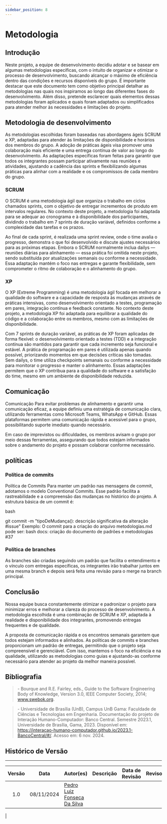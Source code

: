 ```yaml
---
sidebar_position: 8
---
```


# Metodologia

## Introdução
Neste projeto, a equipe de desenvolvimento decidiu adotar e se basear em algumas metodologias específicas, com o intuito de organizar e otimizar o processo de desenvolvimento, buscando alcançar o máximo de eficiência dentro das condições e recursos disponíveis do grupo. É importante destacar que este documento tem como objetivo principal detalhar as metodologias nas quais nos inspiramos ao longo das diferentes fases do desenvolvimento. Além disso, pretende esclarecer quais elementos dessas metodologias foram aplicados e quais foram adaptados ou simplificados para atender melhor às necessidades e limitações do projeto.

## Metodologia de desenvolvimento
As metodologias escolhidas foram baseadas nas abordagens ágeis SCRUM e XP, adaptadas para atender às limitações de disponibilidade e horários dos membros do grupo. A adoção de práticas ágeis visa promover uma colaboração mais eficiente e uma entrega contínua de valor ao longo do desenvolvimento. As adaptações específicas foram feitas para garantir que todos os integrantes possam participar ativamente nas reuniões e atividades, ajustando a cadência das sprints e flexibilizando algumas práticas para alinhar com a realidade e os compromissos de cada membro do grupo.

### SCRUM
O SCRUM é uma metodologia ágil que organiza o trabalho em ciclos chamados sprints, com o objetivo de entregar incrementos de produto em intervalos regulares. No contexto deste projeto, a metodologia foi adaptada para se adequar ao cronograma e à disponibilidade dos participantes, dividindo o trabalho em 7 sprints de duração variável, definidos conforme a complexidade das tarefas e os prazos.

Ao final de cada sprint, é realizada uma sprint review, onde o time avalia o progresso, demonstra o que foi desenvolvido e discute ajustes necessários para as próximas etapas. Embora o SCRUM normalmente inclua dailys — reuniões diárias para alinhamento — essa prática foi omitida neste projeto, sendo substituída por atualizações semanais ou conforme a necessidade. Essa adaptação mantém o foco nas entregas e garante flexibilidade, sem comprometer o ritmo de colaboração e o alinhamento do grupo.

### XP

O XP (Extreme Programming) é uma metodologia ágil focada em melhorar a qualidade do software e a capacidade de resposta às mudanças através de práticas intensivas, como desenvolvimento orientado a testes, programação em pares, integração contínua e feedback constante. No contexto deste projeto, a metodologia XP foi adaptada para equilibrar a qualidade do código e a colaboração entre os membros, mesmo com as limitações de disponibilidade.

Com 7 sprints de duração variável, as práticas de XP foram aplicadas de forma flexível: o desenvolvimento orientado a testes (TDD) e a integração contínua são mantidos para garantir que cada incremento seja funcional e estável. A prática de programação em pares é utilizada apenas quando possível, priorizando momentos em que decisões críticas são tomadas. Sem dailys, o time utiliza checkpoints semanais ou conforme a necessidade para monitorar o progresso e manter o alinhamento. Essas adaptações permitem que o XP contribua para a qualidade do software e a satisfação do time, mesmo em um ambiente de disponibilidade reduzida.

## Comunicação

Comunicação
Para evitar problemas de alinhamento e garantir uma comunicação eficaz, a equipe definiu uma estratégia de comunicação clara, utilizando ferramentas como Microsoft Teams, WhatsApp e GitHub. Essas plataformas permitem uma comunicação rápida e acessível para o grupo, possibilitando suporte imediato quando necessário.

Em caso de imprevistos ou dificuldades, os membros avisam o grupo por meio dessas ferramentas, assegurando que todos estejam informados sobre o andamento do projeto e possam colaborar conforme necessário.

## políticas

### Política de commits
Política de Commits
Para manter um padrão nas mensagens de commit, adotamos o modelo Conventional Commits. Esse padrão facilita a rastreabilidade e a compreensão das mudanças no histórico do projeto. A estrutura básica de um commit é:

bash

git commit -m "tipoDeMudança(): descrição significativa da alteração #issue"
Exemplo: O commit para a criação do arquivo metodologias.md pode ser:
bash
docs: criação do documento de padrões e metodologias #37

### Política de branches
As branches são criadas seguindo um padrão que facilita o entendimento e o vínculo com entregas específicas, os integrantes irão trabalhar juntos em uma mesma branch e depois será feita uma revisão para o merge na branch principal.


## Conclusão
Nossa equipe busca constantemente otimizar e padronizar o projeto para minimizar erros e melhorar a clareza do processo de desenvolvimento. A metodologia escolhida é uma combinação de SCRUM e XP, adaptada à realidade e disponibilidade dos integrantes, promovendo entregas frequentes e de qualidade.

A proposta de comunicação rápida e os encontros semanais garantem que todos estejam informados e alinhados. As políticas de commits e branches proporcionam um padrão de entregas, permitindo que o projeto seja compreensível e gerenciável. Com isso, mantemos o foco na eficiência e na qualidade, utilizando as metodologias como guias e ajustando-as conforme necessário para atender ao projeto da melhor maneira possível.

## Bibliografia

> \- Bourque and R.E. Fairley, eds., Guide to the Software Engineering Body of Knowledge, Version 3.0, IEEE Computer Society, 2014; www.swebok.org.    


> \-  Universidade de Brasília (UnB), Campus UnB Gama: Faculdade de Ciências e Tecnologias em Engenharia. Documentação do projeto de Interação Humano-Computador: Banco Central. Semestre 2023.1, Universidade de Brasília, Gama, 2023. Disponível em: https://interacao-humano-computador.github.io/2023.1-BancoCentral/#/. Acesso em: 6 nov. 2024.  


## Histórico de Versão
---
| Versão | Data | Autor(es) | Descrição | Data de Revisão | Revisor(es) |
|:---:|:---:|---|---|:---:|---|
| 1.0 | 08/11/2024 | [Pedro Luiz Fonseca Da Silva](https://github.com/pedroluizfo) | 
|